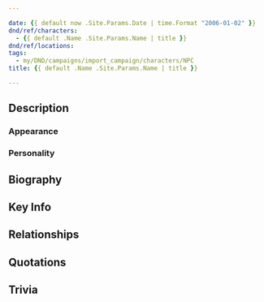 ```yaml
---

date: {{ default now .Site.Params.Date | time.Format "2006-01-02" }}
dnd/ref/characters:
  - {{ default .Name .Site.Params.Name | title }}
dnd/ref/locations:
tags:
  - my/DND/campaigns/import_campaign/characters/NPC
title: {{ default .Name .Site.Params.Name | title }}

---
```


## Description

### Appearance

### Personality

## Biography

## Key Info

## Relationships

## Quotations

## Trivia

